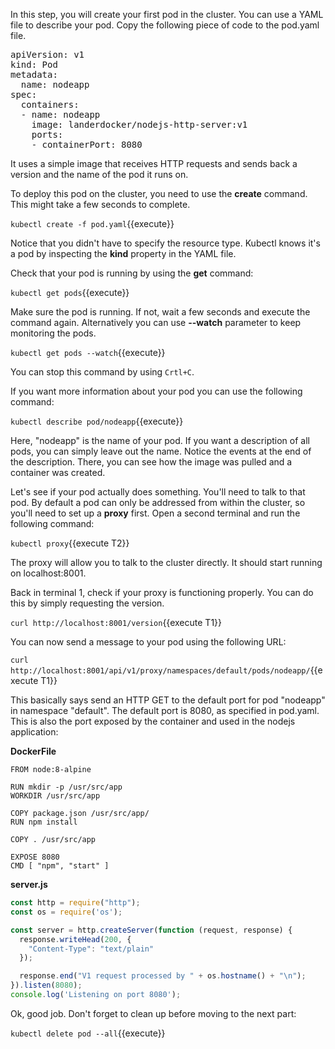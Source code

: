 In this step, you will create your first pod in the cluster. You can use a YAML file to describe your pod.
Copy the following piece of code to the pod.yaml file.

<pre class="file"
  data-filename="./pod.yaml"
  data-target="replace">
apiVersion: v1
kind: Pod
metadata:
  name: nodeapp
spec:
  containers:
  - name: nodeapp
    image: landerdocker/nodejs-http-server:v1
    ports:
    - containerPort: 8080
</pre>

It uses a simple image that receives HTTP requests and sends back a version and the name of the pod it runs on.

To deploy this pod on the cluster, you need to use the **create** command. This might take a few seconds to complete.

`kubectl create -f pod.yaml`{{execute}}

Notice that you didn't have to specify the resource type. Kubectl knows it's a pod by inspecting the **kind** property in the YAML file.

Check that your pod is running by using the **get** command:

`kubectl get pods`{{execute}}

Make sure the pod is running. If not, wait a few seconds and execute the command again. Alternatively you can use **--watch** parameter to keep monitoring the pods.

`kubectl get pods --watch`{{execute}}

You can stop this command by using `Crtl+C`.

If you want more information about your pod you can use the following command:

`kubectl describe pod/nodeapp`{{execute}}

Here, "nodeapp" is the name of your pod. If you want a description of all pods, you can simply leave out the name. Notice the events at the end of the description. There, you can see how the image was pulled and a container was created.

Let's see if your pod actually does something. You'll need to talk to that pod. By default a pod can only be addressed from within the cluster, so you'll need to set up a **proxy** first.
Open a second terminal and run the following command:

`kubectl proxy`{{execute T2}}

The proxy will allow you to talk to the cluster directly. It should start running on localhost:8001.

Back in terminal 1, check if your proxy is functioning properly. You can do this by simply requesting the version.

`curl http://localhost:8001/version`{{execute T1}}

You can now send a message to your pod using the following URL:

`curl http://localhost:8001/api/v1/proxy/namespaces/default/pods/nodeapp/`{{execute T1}}

This basically says send an HTTP GET to the default port for pod "nodeapp" in namespace "default". The default port is 8080, as specified in pod.yaml. This is also the port exposed by the container and used in the nodejs application:

**DockerFile**
```docker
FROM node:8-alpine

RUN mkdir -p /usr/src/app
WORKDIR /usr/src/app

COPY package.json /usr/src/app/
RUN npm install

COPY . /usr/src/app

EXPOSE 8080
CMD [ "npm", "start" ]
```

**server.js**
```javascript
const http = require("http");
const os = require('os');

const server = http.createServer(function (request, response) {
  response.writeHead(200, {
    "Content-Type": "text/plain"
  });

  response.end("V1 request processed by " + os.hostname() + "\n");
}).listen(8080);
console.log('Listening on port 8080');
```

Ok, good job. Don't forget to clean up before moving to the next part:

`kubectl delete pod --all`{{execute}}
